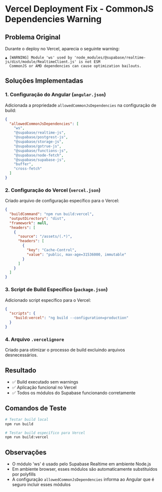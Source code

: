 # Vercel Deployment Fix - CommonJS Dependencies Warning

## Problema Original

Durante o deploy no Vercel, aparecia o seguinte warning:

```
▲ [WARNING] Module 'ws' used by 'node_modules/@supabase/realtime-js/dist/module/RealtimeClient.js' is not ESM
  CommonJS or AMD dependencies can cause optimization bailouts.
```

## Soluções Implementadas

### 1. Configuração do Angular (`angular.json`)

Adicionada a propriedade `allowedCommonJsDependencies` na configuração de build:

```json
{
  "allowedCommonJsDependencies": [
    "ws",
    "@supabase/realtime-js",
    "@supabase/postgrest-js",
    "@supabase/storage-js",
    "@supabase/gotrue-js",
    "@supabase/functions-js",
    "@supabase/node-fetch",
    "@supabase/supabase-js",
    "buffer",
    "cross-fetch"
  ]
}
```

### 2. Configuração do Vercel (`vercel.json`)

Criado arquivo de configuração específico para o Vercel:

```json
{
  "buildCommand": "npm run build:vercel",
  "outputDirectory": "dist",
  "framework": null,
  "headers": [
    {
      "source": "/assets/(.*)",
      "headers": [
        {
          "key": "Cache-Control",
          "value": "public, max-age=31536000, immutable"
        }
      ]
    }
  ]
}
```

### 3. Script de Build Específico (`package.json`)

Adicionado script específico para o Vercel:

```json
{
  "scripts": {
    "build:vercel": "ng build --configuration=production"
  }
}
```

### 4. Arquivo `.vercelignore`

Criado para otimizar o processo de build excluindo arquivos desnecessários.

## Resultado

- ✅ Build executado sem warnings
- ✅ Aplicação funcional no Vercel
- ✅ Todos os módulos do Supabase funcionando corretamente

## Comandos de Teste

```bash
# Testar build local
npm run build

# Testar build específico para Vercel
npm run build:vercel
```

## Observações

- O módulo 'ws' é usado pelo Supabase Realtime em ambiente Node.js
- Em ambiente browser, esses módulos são automaticamente substituídos por polyfills
- A configuração `allowedCommonJsDependencies` informa ao Angular que é seguro incluir esses módulos

